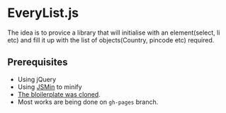 EveryList.js
============
The idea is to provice a library that will initialise with an element(select, li etc)
and fill it up with the list of objects(Country, pincode etc) required.

Prerequisites
-----------
 - Using jQuery
 - Using [JSMin](https://github.com/douglascrockford/JSMin) to minify
 - [The bloilerplate was cloned](https://github.com/zenorocha/jquery-boilerplate/).
 - Most works are being done on `gh-pages` branch.